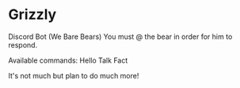 # Grizzly
Discord Bot (We Bare Bears)
You must @ the bear in order for him to respond.

Available commands:
Hello
Talk
Fact

It's not much but plan to do much more!
